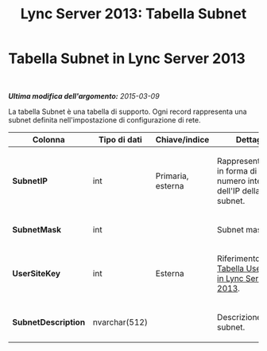 ﻿---
title: 'Lync Server 2013: Tabella Subnet'
TOCTitle: Tabella Subnet
ms:assetid: 76f5c995-96c8-4aa3-bc30-1d74991d7c42
ms:mtpsurl: https://technet.microsoft.com/it-it/library/Gg398582(v=OCS.15)
ms:contentKeyID: 49301024
ms.date: 08/24/2015
mtps_version: v=OCS.15
ms.translationtype: HT
---

# Tabella Subnet in Lync Server 2013

 

_**Ultima modifica dell'argomento:** 2015-03-09_

La tabella Subnet è una tabella di supporto. Ogni record rappresenta una subnet definita nell'impostazione di configurazione di rete.


<table>
<colgroup>
<col style="width: 25%" />
<col style="width: 25%" />
<col style="width: 25%" />
<col style="width: 25%" />
</colgroup>
<thead>
<tr class="header">
<th><strong>Colonna</strong></th>
<th><strong>Tipo di dati</strong></th>
<th><strong>Chiave/indice</strong></th>
<th><strong>Dettagli</strong></th>
</tr>
</thead>
<tbody>
<tr class="odd">
<td><p><strong>SubnetIP</strong></p></td>
<td><p>int</p></td>
<td><p>Primaria, esterna</p></td>
<td><p>Rappresentazione in forma di numero intero dell'IP della subnet.</p></td>
</tr>
<tr class="even">
<td><p><strong>SubnetMask</strong></p></td>
<td><p>int</p></td>
<td><p></p></td>
<td><p>Subnet mask.</p></td>
</tr>
<tr class="odd">
<td><p><strong>UserSiteKey</strong></p></td>
<td><p>int</p></td>
<td><p>Esterna</p></td>
<td><p>Riferimento dalla <a href="lync-server-2013-usersite-table.md">Tabella UserSite in Lync Server 2013</a>.</p></td>
</tr>
<tr class="even">
<td><p><strong>SubnetDescription</strong></p></td>
<td><p>nvarchar(512)</p></td>
<td><p></p></td>
<td><p>Descrizione della subnet.</p></td>
</tr>
</tbody>
</table>

